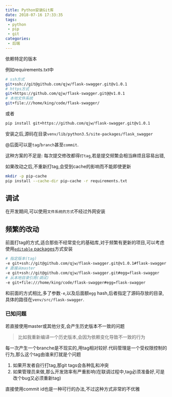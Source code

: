 ```yaml
---
title: Python安装Git库
date: 2018-07-16 17:33:35
tags:
 - python
 - pip
 - git
categories:
 - 后端
---
```


依赖特定的版本

例如requirements.txt中
``` bash
# ssh方式
git+ssh://git@github.com/qjw/flask-swagger.git@v1.0.1
# https方式
git+https://github.com/qjw/flask-swagger.git@@v1.0.1
# 本地文件系统
git+file:///home/king/code/flask-swagger/
```
或者
``` bash
pip install git+https://github.com/qjw/flask-swagger.git@v1.0.1
```

安装之后,源码在目录`venv/lib/python3.5/site-packages/flask_swagger`

@后面可以是`tag`/`branch`甚至`commit`.

这种方案的不足是: 每次提交修改都得`打tag`,若是提交频繁会相当麻烦且容易出错,

如果改动之后,不重新打tag,会受到cache的影响而不能即使更新

``` bash
mkdir -p pip-cache
pip install --cache-dir pip-cache -r requirements.txt

```


## 调试
在开发期间,可以使用`文件系统的方式`不经过外网安装

## 频繁的改动
前面打tag的方式,适合那些不经常变化的基础库,对于频繁有更新的项目,可以考虑使用[`editable` packages](https://pip.readthedocs.io/en/1.1/requirements.html)方式安装

``` bash
# 指定版本(tag)
-e git+ssh://git@github.com/qjw/flask-swagger.git@v1.0.1#flask-swagger
# 直接从master
-e git+ssh://git@github.com/qjw/flask-swagger.git#egg=flask-swagger
# 从本地目录引用(调试)
-e git+file:///home/king/code/flask-swagger#egg=flask-swagger
```

和前面的方式相比,多了参数`-e`,以及后面额`egg` hash,后者指定了源码存放的目录,具体的路径在`venv/src/flask-swagger`.

### 已知问题
若直接使用master或其他分支,会产生历史版本不一致的问题

> 比如我重新编译一个历史版本,会因为依赖变化导致不一致的行为

每一次产生一个branche是不现实的,用tag相对较好.代码管理是一个受权限控制的行为,那么这个tag由谁来打就是个问题

1. 如果开发者自行打tag,那git tags会各种乱和冲突
2. 如果管理员来做,那么开发效率有严重影响(在联调过程中,tag必须准备好,可是改个bug又必须重新tag)

直接使用commit id也是一种可行的办法,不过这种方式非常的不优雅